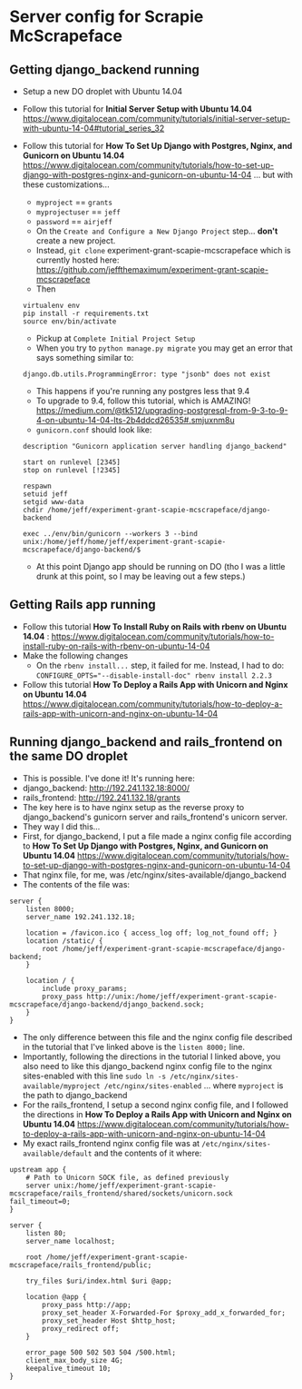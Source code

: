# Server config for Scrapie McScrapeface

## Getting django_backend running

- Setup a new DO droplet with Ubuntu 14.04
- Follow this tutorial for **Initial Server Setup with Ubuntu 14.04** https://www.digitalocean.com/community/tutorials/initial-server-setup-with-ubuntu-14-04#tutorial_series_32
- Follow this tutorial for **How To Set Up Django with Postgres, Nginx, and Gunicorn on Ubuntu 14.04** https://www.digitalocean.com/community/tutorials/how-to-set-up-django-with-postgres-nginx-and-gunicorn-on-ubuntu-14-04 ... but with these customizations...
    - `myproject` == `grants`
    - `myprojectuser` == `jeff`
    - `password` == `airjeff`
    - On the `Create and Configure a New Django Project` step... **don't** create a new project.
    - Instead, `git clone` experiment-grant-scapie-mcscrapeface which is currently hosted here: https://github.com/jeffthemaximum/experiment-grant-scapie-mcscrapeface
    - Then
    ```
    virtualenv env
    pip install -r requirements.txt
    source env/bin/activate
    ```
    - Pickup at `Complete Initial Project Setup`
    - When you try to `python manage.py migrate` you may get an error that says something similar to:

    ```
    django.db.utils.ProgrammingError: type "jsonb" does not exist
    ```

    - This happens if you're running any postgres less that 9.4
    - To upgrade to 9.4, follow this tutorial, which is AMAZING! https://medium.com/@tk512/upgrading-postgresql-from-9-3-to-9-4-on-ubuntu-14-04-lts-2b4ddcd26535#.smjuxnm8u
    - `gunicorn.conf` should look like:
    ```
    description "Gunicorn application server handling django_backend"
    
    start on runlevel [2345]
    stop on runlevel [!2345]
    
    respawn
    setuid jeff
    setgid www-data
    chdir /home/jeff/experiment-grant-scapie-mcscrapeface/django-backend
    
    exec ../env/bin/gunicorn --workers 3 --bind unix:/home/jeff/home/jeff/experiment-grant-scapie-mcscrapeface/django-backend/$
    ```
    - At this point Django app should be running on DO (tho I was a little drunk at this point, so I may be leaving out a few steps.)

## Getting Rails app running

- Follow this tutorial **How To Install Ruby on Rails with rbenv on Ubuntu 14.04** : https://www.digitalocean.com/community/tutorials/how-to-install-ruby-on-rails-with-rbenv-on-ubuntu-14-04
- Make the following changes
    - On the `rbenv install...` step, it failed for me. Instead, I had to do: `CONFIGURE_OPTS="--disable-install-doc" rbenv install 2.2.3`
- Follow this tutorial **How To Deploy a Rails App with Unicorn and Nginx on Ubuntu 14.04** https://www.digitalocean.com/community/tutorials/how-to-deploy-a-rails-app-with-unicorn-and-nginx-on-ubuntu-14-04

## Running django_backend and rails_frontend on the same DO droplet

- This is possible. I've done it! It's running here:
- django_backend: http://192.241.132.18:8000/
- rails_frontend: http://192.241.132.18/grants
- The key here is to have nginx setup as the reverse proxy to django_backend's gunicorn server and rails_frontend's unicorn server.
- They way I did this...
- First, for django_backend, I put a file made a nginx config file according to **How To Set Up Django with Postgres, Nginx, and Gunicorn on Ubuntu 14.04** https://www.digitalocean.com/community/tutorials/how-to-set-up-django-with-postgres-nginx-and-gunicorn-on-ubuntu-14-04
- That nginx file, for me, was /etc/nginx/sites-available/django_backend
- The contents of the file was:
```
server {
    listen 8000;
    server_name 192.241.132.18;

    location = /favicon.ico { access_log off; log_not_found off; }
    location /static/ {
        root /home/jeff/experiment-grant-scapie-mcscrapeface/django-backend;
    }

    location / {
        include proxy_params;
        proxy_pass http://unix:/home/jeff/experiment-grant-scapie-mcscrapeface/django-backend/django_backend.sock;
    }
}
```
- The only difference between this file and the nginx config file described in the tutorial that I've linked above is the `listen 8000;` line.
- Importantly, following the directions in the tutorial I linked above, you also need to like this django_backend nginx config file to the nginx sites-enabled with this line `sudo ln -s /etc/nginx/sites-available/myproject /etc/nginx/sites-enabled` ... where `myproject` is the path to django_backend
- For the rails_frontend, I setup a second nginx config file, and I followed the directions in **How To Deploy a Rails App with Unicorn and Nginx on Ubuntu 14.04** https://www.digitalocean.com/community/tutorials/how-to-deploy-a-rails-app-with-unicorn-and-nginx-on-ubuntu-14-04 
- My exact rails_frontend nginx config file was at `/etc/nginx/sites-available/default` and the contents of it where:
```
upstream app {
    # Path to Unicorn SOCK file, as defined previously
    server unix:/home/jeff/experiment-grant-scapie-mcscrapeface/rails_frontend/shared/sockets/unicorn.sock fail_timeout=0;
}

server {
    listen 80;
    server_name localhost;

    root /home/jeff/experiment-grant-scapie-mcscrapeface/rails_frontend/public;

    try_files $uri/index.html $uri @app;

    location @app {
        proxy_pass http://app;
        proxy_set_header X-Forwarded-For $proxy_add_x_forwarded_for;
        proxy_set_header Host $http_host;
        proxy_redirect off;
    }

    error_page 500 502 503 504 /500.html;
    client_max_body_size 4G;
    keepalive_timeout 10;
}
```